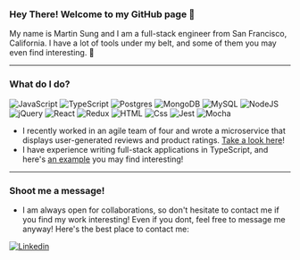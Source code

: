 ### Hey There! Welcome to my GitHub page 👋
My name is Martin Sung and I am a full-stack engineer from San Francisco, California. I have a lot of tools under my belt, and some of them you may even find interesting. 🎉

---
### What do I do?
<p>
  <img alt="JavaScript" src="https://img.shields.io/badge/JavaScript-F7DF1E?logo=javascript&logoColor=white&style=for-the-badge" />
  <img alt="TypeScript" src="https://img.shields.io/badge/TypeScript-3178C6?logo=typescript&logoColor=white&style=for-the-badge" />
  <img alt="Postgres" src="https://img.shields.io/badge/PostgreSQL-336791?logo=postgresql&logoColor=white&style=for-the-badge" />
  <img alt="MongoDB" src="https://img.shields.io/badge/MongoDB-336791?logo=mongodb&logoColor=white&style=for-the-badge" />
  <img alt="MySQL" src="https://img.shields.io/badge/MySQL-4479A1?logo=mysql&logoColor=white&style=for-the-badge" />
  <img alt="NodeJS" src="https://img.shields.io/badge/Node.JS-339933?logo=node.js&logoColor=white&style=for-the-badge" />
  <img alt="jQuery" src="https://img.shields.io/badge/jQuery-0769AD?logo=jquery&logoColor=white&style=for-the-badge" />
  <img alt="React" src="https://img.shields.io/badge/React-61DAFB?logo=react&logoColor=white&style=for-the-badge" />
  <img alt="Redux" src="https://img.shields.io/badge/Redux-764ABC?logo=redux&logoColor=white&style=for-the-badge" />
  <img alt="HTML" src="https://img.shields.io/badge/HTML-E34F26?logo=html5&logoColor=white&style=for-the-badge" />
  <img alt="Css" src="https://img.shields.io/badge/CSS-1572B6?logo=css3&logoColor=white&style=for-the-badge" />
  <img alt="Jest" src="https://img.shields.io/badge/Jest-C21325?logo=jest&logoColor=white&style=for-the-badge" />
  <img alt="Mocha" src="https://img.shields.io/badge/Mocha-8D6748?logo=mocha&logoColor=white&style=for-the-badge" />
</p>

- I recently worked in an agile team of four and wrote a microservice that displays user-generated reviews and product ratings. <a href="https://github.com/martinsung00/Nike-Replica-Reviews-Service">Take a look here</a>!
- I have experience writing full-stack applications in TypeScript, and here's <a href="https://github.com/martinsung00/thoridal">an example</a> you may find interesting!

---

### Shoot me a message!

- I am always open for collaborations, so don't hesitate to contact me if you find my work interesting! Even if you dont, feel free to message me anyway! Here's the best place to contact me:

<p>
  <a href="https://www.linkedin.com/in/martinsung00/"><img alt="Linkedin" src="https://img.shields.io/badge/linkedin-0077B5?logo=linkedin&logoColor=white&style=flat" /></a>
</p>

